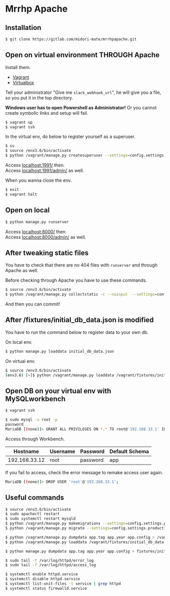 Mrrhp Apache
===

## Installation

```bash
$ git clone https://gitlab.com/midori-mate/mrrhpapache.git
```


## Open on virtual environment THROUGH Apache

Install them.

- [Vagrant](https://www.vagrantup.com/)
- [Virtualbox](https://www.virtualbox.org/)

Tell your administrator "Give me `slack_webhook_url`", he will give you a file, so you put it in the top directory.

**Windows user has to open Powershell as Administrator!** Or you cannot create symbolic links and setup will fail.

```bash
$ vagrant up
$ vagrant ssh
```

In the virtual env, do below to register yourself as a superuser.

```bash
$ su -
$ source /env3.6/bin/activate
$ python /vagrant/manage.py createsuperuser --settings=config.settings.production
```

Access [localhost:1991/](http://localhost:1991/) then.  
Access [localhost:1991/admin/](http://localhost:1991/admin/) as well.

When you wanna close the env.

```bash
$ exit
$ vagrant halt
```


## Open on local

```bash
$ python manage.py runserver
```

Access [localhost:8000/](http://localhost:8000/) then.  
Access [localhost:8000/admin/](http://localhost:8000/admin/) as well.

## After tweaking static files

You have to check that there are no 404 files with `runserver` and through Apache as well.

Before checking through Apache you have to use these commands.

```bash
$ source /env3.6/bin/activate
$ python /vagrant/manage.py collectstatic -c --noinput  --settings=config.settings.production
```

And then you can commit!


## After /fixtures/initial_db_data.json is modified

You have to run the command below to register data to your own db.

On local env.

```bash
$ python manage.py loaddata initial_db_data.json
```

On virtual env.

```bash
$ source /env3.6/bin/activate
(env3.6) [~]$ python /vagrant/manage.py loaddata /vagrant/fixtures/initial_db_data.json --settings=config.settings.production
```


## Open DB on your virtual env with MySQLworkbench

```bash
$ vagrant ssh
```

```bash
$ sudo mysql -u root -p
password
MariaDB [(none)]> GRANT ALL PRIVILEGES ON *.* TO root@'192.168.33.1' IDENTIFIED BY 'password';
```

Access through Workbench.

| Hostname      | Username | Password | Default Schema |
| ------------- | -------- | -------- | -------------- |
| 192.168.33.12 | root     | password | app            |

If you fail to access, check the error message to remake access user again.

```bash
MariaDB [(none)]> DROP USER 'root'@'192.168.33.1';
```

## Useful commands

```bash
$ source /env3.6/bin/activate
$ sudo apachectl restart
$ sudo systemctl restart mysqld
$ python /vagrant/manage.py makemigrations --settings=config.settings.production
$ python /vagrant/manage.py migrate --settings=config.settings.production

$ python /vagrant/manage.py dumpdata app.tag app.year app.config > /vagrant/fixtures/initial_db_data.json --settings=config.settings.production
$ python /vagrant/manage.py loaddata /vagrant/fixtures/initial_db_data.json --settings=config.settings.production

$ python manage.py dumpdata app.tag app.year app.config > fixtures/initial_db_data.json

$ sudo tail -f /var/log/httpd/error_log
$ sudo tail -f /var/log/httpd/access_log

$ systemctl enable httpd.service
$ systemctl disable httpd.service
$ systemctl list-unit-files -t service | grep httpd
$ systemctl status firewalld.service
```
